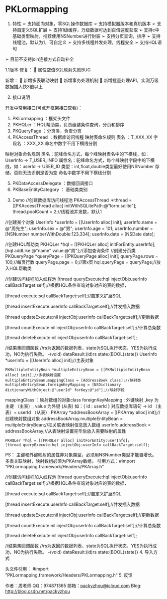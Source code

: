 # PKLormapping
1.	特性
➢	支持面向对象，零SQL操作数据库
➢	支持模拟器版本和真机版本
➢	支持自定义SQL扩展
➢	支持1级缓存，万级数据可达到百倍速度获取
➢	支持c中基础类型映射，推荐使用NSNumber进行封装
➢	支持分页查询，排序
➢	支持线程池，默认为1，可自定义
➢	支持多线程并发处理，线程安全
➢	支持HQL语句

➢	目前不支持join连接方式自动补全

1.1版本
修复：
	属性空值SQL映射失败BUG

新增：
	新增多表联动映射
	新增事务处理机制
	新增批量处理API，实测万级数据插入快3倍以上



















2.	接口说明
 
开发中常用接口(可点开框架接口查看)：

1)	PKLormapping ：框架头文件
2)	PKHQLer ：HQL帮助类，负责组装条件查询，分页和排序
3)	PKQueryPage ：分页类，负责分页
4)	PKAccessThread ：数据库访问线程
映射表命名规则
表名 ：T_XXX_XX
字段名 ：XXX_XX
命名中数字不用下横线分割

映射对象命名规则
类名：驼峰命名方式，每个峰映射表名中的下横线，如：UserInfo -> T_USER_INFO
属性名：驼峰命名方式，每个峰映射字段中的下横线，如：userId -> USER_ID
类型：int,float,double类型最好使用NSNumber 存储，否则无法识别是否为空 命名中数字不用下横线分割

5)	PKDataAccessDelegate ：数据回调接口
6)	PKBaseEntityCategory ： 基础类类别

3.	Demo
//创建数据库访问线程池
PKAccessThread ＊thread = [[PKAccessThread alloc] initWithSQLitePath:@"lorm.sqlite"];
thread.poolCount = 2;//线程池并发数，默认1

//创建某个对象
    UserInfo *userInfo = [[UserInfo alloc] init];
    userInfo.name = @"周先生";
    userInfo.sex = @"男";
    userInfo.age = 101;
    userInfo.number = [NSNumber numberWithDouble:123.334];
    userInfo.date = [NSDate date];

//创建HQL帮助类
    PKHQLer *hql = [[PKHQLer alloc] initForEntity:userInfo];
[hql addLike:@"name" value:@"周"];//添加查询条件
//创建分页类
    PKQueryPage *queryPage = [[PKQueryPage alloc] init];
    queryPage.rows = 100;//每页行数
    queryPage.page = 0;//第x页
hql.queryPage = queryPage;//放入HQL帮助类

//创建访问线程加入线程池
[thread queryExecute:hql injectObj:userInfo callBackTarget:self];//根据HQL条件查询对象对应的表的数据，

[thread execute:sql callBackTarget:self];//自定义扩展SQL

[thread insertExecute:userInfo callBackTarget:self];//并发插入数据

[thread updateExecute:nil injectObj:userInfo callBackTarget:self];//更新数据

[thread countExecute:nil injectObj:userInfo callBackTarget:self];//计算总条数

[thread deleteExecute:nil injectObj:userInfo callBackTarget:self];

//结果集回调函数
//rs为返回的数据列表，state为SQL执行状态，YES为执行成功，NO为执行失败。
-(void) dataResult:(id)rs state:(BOOL)state{}
UserInfo *userInfo = [[UserInfo alloc] init];//主表对象
    
    PKMultipleEntityBean *multipleEntiryBean = [[PKMultipleEntityBean alloc] init];//多表映射设置
    multipleEntiryBean.mappingClass = [AddressBook class];//映射类
    multipleEntiryBean.foreignKeyMapping = [NSDictionary dictionaryWithObject:@"userId" forKey:@"id"];//映射字段
 mappingClass ：映射数组的对象class
 foreignKeyMapping : 外键映射 ,key 为主键 （主表）, value 为外键 (从表)
 如：{ id : userId } 对应数据库语句 -> id （主表）=  userId （从表）
    PKArray *addressBookArray = [[PKArray alloc] init];//创建映射数组对象
    addressBookArray.multipleEntityBean = multipleEntiryBean;//把关联表映射信息放入数组
    userInfo.addressBook = addressBookArray;//从表映射设置完毕后放入需要映射的属性
    
    PKHQLer *hql = [[PKHQLer alloc] initForEntity:userInfo];
    [thread queryExecute:hql injectObj:userInfo callBackTarget:self];

PS：
主键和外键映射的属性非对象类型，必须用NSNumber类型才能自增长。
多表关联映射，映射数组必须为PKArray数组。
引用方式：#import "PKLormapping.framework/Headers/PKArray.h"


//创建访问线程加入线程池
[thread queryExecute:hql injectObj:userInfo callBackTarget:self];//根据HQL条件查询对象对应的表的数据，

[thread execute:sql callBackTarget:self];//自定义扩展SQL

[thread insertExecute:userInfo callBackTarget:self];//并发插入数据

[thread updateExecute:nil injectObj:userInfo callBackTarget:self];//更新数据

[thread countExecute:nil injectObj:userInfo callBackTarget:self];//计算总条数

[thread deleteExecute:nil injectObj:userInfo callBackTarget:self];

//结果集回调函数
//rs为返回的数据列表，state为SQL执行状态，YES为执行成功，NO为执行失败。
-(void) dataResult:(id)rs state:(BOOL)state{}
4.	导入方式
 
头文件引用：
#import "PKLormapping.framework/Headers/PKLormapping.h"
5.	反馈

作者：周老师
QQ：974871365
邮箱：packyzhou@icloud.com
Blog: http://blog.csdn.net/packyzhou

